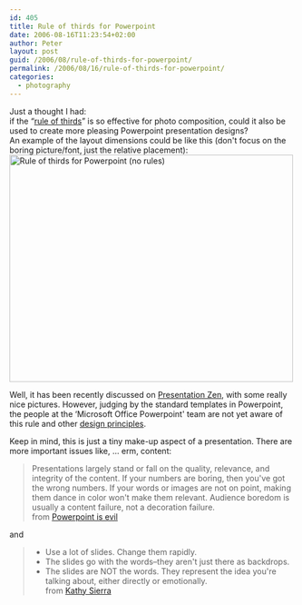```yaml
---
id: 405
title: Rule of thirds for Powerpoint
date: 2006-08-16T11:23:54+02:00
author: Peter
layout: post
guid: /2006/08/rule-of-thirds-for-powerpoint/
permalink: /2006/08/16/rule-of-thirds-for-powerpoint/
categories:
  - photography
---
```

Just a thought I had:  
if the &#8220;[rule of thirds](http://en.wikipedia.org/wiki/Rule_of_thirds)&#8221; is so effective for photo composition, could it also be used to create more pleasing Powerpoint presentation designs?  
An example of the layout dimensions could be like this (don't focus on the boring picture/font, just the relative placement):  
[<img  src="http://static.flickr.com/78/216743931_779594cb56.jpg" width="500" height="400" alt="Rule of thirds for Powerpoint (no rules)" />](http://www.flickr.com/photos/pforret/216743931/ "Photo Sharing")

Well, it has been recently discussed on [Presentation Zen](http://presentationzen.blogs.com/presentationzen/2006/06/the_power_of_th.html), with some really nice pictures. However, judging by the standard templates in Powerpoint, the people at the &#8216;Microsoft Office Powerpoint' team are not yet aware of this rule and other [design principles](http://www.digital-web.com/articles/principles_of_design/).

Keep in mind, this is just a tiny make-up aspect of a presentation. There are more important issues like, &#8230; erm, content:

> Presentations largely stand or fall on the quality, relevance, and integrity of the content. If your numbers are boring, then you've got the wrong numbers. If your words or images are not on point, making them dance in color won't make them relevant. Audience boredom is usually a content failure, not a decoration failure.  
> from [Powerpoint is evil](http://www.wired.com/wired/archive/11.09/ppt2.html)

and

> * Use a lot of slides. Change them rapidly.  
> * The slides go with the words&#8211;they aren't just there as backdrops.  
> * The slides are NOT the words. They represent the idea you're talking about, either directly or emotionally.  
> from [Kathy Sierra](http://headrush.typepad.com/creating_passionate_users/2006/07/a_few_more_pres.html)